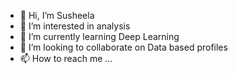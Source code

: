 - 👋 Hi, I’m Susheela
- 👀 I’m interested in analysis
- 🌱 I’m currently learning Deep Learning
- 💞️ I’m looking to collaborate on Data based profiles
- 📫 How to reach me ...

<!---
susheelam-de/susheelam-de is a ✨ special ✨ repository because its `README.md` (this file) appears on your GitHub profile.
You can click the Preview link to take a look at your changes.
--->
